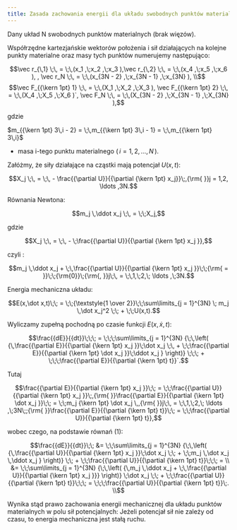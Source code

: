 ```yaml
---
title: Zasada zachowania energii dla układu swobodnych punktów materialnych
---
```


Dany układ N swobodnych punktów materialnych (brak więzów).

Współrzędne kartezjańskie wektorów położenia i sił działających na
kolejne punkty materialne oraz masy tych punktów numerujemy następująco:

$$\vec r_{\,1} \;\, = \;\,(x_1 ,\;x_2 ,\;x_3 ),\vec r_{\,2} \;\, = \;\,(x_4 ,\;x_5 ,\;x_6 ),     ,   \vec r_N \;\, = \;\,(x_{3N - 2} ,\;x_{3N - 1} ,\;x_{3N} ), \\$$$$\vec F_{{\kern 1pt} 1} \;\, = \;\,(X_1 ,\;X_2 ,\;X_3 ), \vec F_{{\kern 1pt} 2} \;\, = \;\,(X_4 ,\;X_5 ,\;X_6 )`,     \vec F_N \;\, = \;\,(X_{3N - 2} ,\;X_{3N - 1} ,\;X_{3N} ),$$

gdzie

$m_{{\kern 1pt} 3\,i - 2}  = \;\,m_{{\kern 1pt} 3\,i - 1}  = \;\,m_{{\kern 1pt} 3\,i}$
- masa i-tego punktu materialnego $(\,i = 1,2, \ldots ,N\,)$.

Załóżmy, że siły działające na cząstki mają potencjał $U(x,t)$:

$$X_j \;\, = \;\, - \frac{{\partial U}}{{\partial {\kern 1pt} x_j}}\;,{\rm{ }}j = 1,2, \ldots ,3N.$$

Równania Newtona:

$$m_j \,\ddot x_j \;\, = \;\;X_j,$$

gdzie

$$X_j \;\, = \;\, - \;\frac{{\partial U}}{{\partial {\kern 1pt} x_j }},$$

czyli :

$$m_j \,\ddot x_j  + \;\,\frac{{\partial U}}{{\partial {\kern 1pt} x_j }}\;\;{\rm{ = }}\;\;{\rm{0}}\;{\rm{,      }}j\;\, = \;\,1,\;2,\; \ldots ,\;3N.$$

Energia mechaniczna układu:

$$E(x,\dot x,t)\;\; = \;\;{\textstyle{1 \over 2}}\;\;\sum\limits_{j = 1}^{3N} \; m_j \,\dot x_j^2 \;\; + \;\;U(x,t).$$

Wyliczamy zupełną pochodną po czasie funkcji $E(x,\dot x,t)$:

$$\frac{{dE}}{{dt}}\;\;\; = \;\;\;\sum\limits_{j = 1}^{3N} {\;\,\left( {\,\frac{{\partial E}}{{\partial {\kern 1pt} x_j }}\;\dot x_j \;\, + \;\;\frac{{\partial E}}{{\partial {\kern 1pt} \dot x_j }}\;\ddot x_j } \right)} \;\;\; + \;\;\;\frac{{\partial E}}{{\partial {\kern 1pt} t}}`.$$

Tutaj

$$\frac{{\partial E}}{{\partial {\kern 1pt} x_j }}\;\; = \;\;\frac{{\partial U}}{{\partial {\kern 1pt} x_j }}\;,{\rm{      }}\frac{{\partial E}}{{\partial {\kern 1pt} \dot x_j }}\;\; = \;\;m_j {\kern 1pt} \dot x_j \,,{\rm{     }}j\;\, = \;\,1,\;2,\; \ldots ,\;3N\;;{\rm{         }}\frac{{\partial E}}{{\partial {\kern 1pt} t}}\;\; = \;\;\frac{{\partial U}}{{\partial {\kern 1pt} t}},$$

wobec czego, na podstawie równań (1):

$$\frac{{dE}}{{dt}}\;\; &= \;\;\sum\limits_{j = 1}^{3N} {\;\,\left( {\,\frac{{\partial U}}{{\partial {\kern 1pt} x_j }}\;\dot x_j \;\; + \;\;m_j \,\dot x_j \,\ddot x_j } \right)} \;\; + \;\;\frac{{\partial U}}{{\partial {\kern 1pt} t}}\;\;\; =  \\ 
                               &= \;\;\sum\limits_{j = 1}^{3N} {\;\,\left( {\,m_j \,\ddot x_j  + \;\,\frac{{\partial U}}{{\partial {\kern 1pt} x_j }}} \right)} \;\dot x_j \;\; + \;\;\frac{{\partial U}}{{\partial {\kern 1pt} t}}\;\;\; = \;\;\;\frac{{\partial U}}{{\partial {\kern 1pt} t}}\;. \\$$

Wynika stąd prawo zachowania energii mechanicznej dla układu punktów
materialnych w polu sił potencjalnych: Jeżeli potencjał sił nie zależy
od czasu, to energia mechaniczna jest stałą ruchu.
